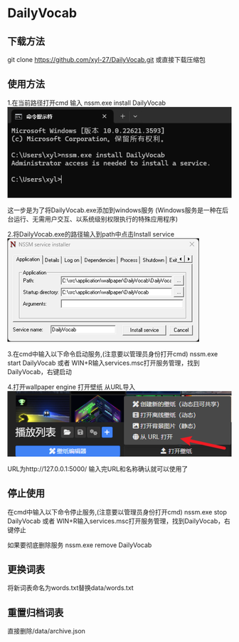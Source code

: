 # DailyVocab

## 下载方法
git clone https://github.com/xyl-27/DailyVocab.git
或直接下载压缩包

## 使用方法
1.在当前路径打开cmd 输入
nssm.exe install DailyVocab
![fig1](https://github.com/xyl-27/public-source/blob/main/DailyVocab/image/image.png)

这一步是为了将DailyVocab.exe添加到windows服务 (Windows服务是一种在后台运行、无需用户交互、以系统级别权限执行的特殊应用程序)

2.将DailyVocab.exe的路径输入到path中点击Install service  
![fig2](https://github.com/xyl-27/public-source/blob/main/DailyVocab/image/image-1.png)

3.在cmd中输入以下命令启动服务,(注意要以管理员身份打开cmd)
nssm.exe start DailyVocab
或者
WIN+R输入services.msc打开服务管理，找到DailyVocab，右键启动

4.打开wallpaper engine
打开壁纸
从URL导入  
![fig3](https://github.com/xyl-27/public-source/blob/main/DailyVocab/image/image-2.png)

URL为http://127.0.0.1:5000/
输入完URL和名称确认就可以使用了

## 停止使用
在cmd中输入以下命令停止服务,(注意要以管理员身份打开cmd)
nssm.exe stop DailyVocab
或者
WIN+R输入services.msc打开服务管理，找到DailyVocab，右键停止

如果要彻底删除服务
nssm.exe remove DailyVocab

## 更换词表
将新词表命名为words.txt替换data/words.txt

## 重置归档词表
直接删除/data/archive.json
